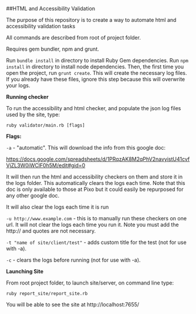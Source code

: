 ##HTML and Accessibility Validation

The purpose of this repository is to create a way to automate html and accessibility validation tasks

All commands are described from root of project folder.

Requires gem bundler, npm and grunt. 

Run `bundle install` in directory to install Ruby Gem dependencies.
Run `npm install` in directory to install node dependencies.
Then, the first time you open the project, run `grunt create`. This will create the necessary log files.
If you already have these files, ignore this step because this will overwrite your logs.

**Running checker**

To run the accessibility and html checker, and populate the json log files used
by the site, type:
```
ruby validator/main.rb [flags]
```

__Flags:__

```-a``` - "automatic". This will download the info from this google doc:

https://docs.google.com/spreadsheets/d/1PRqzAK8M2qPhV2navyistU41cvfVjZL3W0iWClF0h5M/edit#gid=0

It will then run the html and accessibility checkers on them and store it in the logs folder. This automatically clears the logs each time.
Note that this doc is only available to those at Pixo but it could easily be repurposed for any other google doc.

It will also clear the logs each time it is run

```-u http://www.example.com``` - this is to manually run these checkers on one url. 
It will not clear the logs each time you run it. Note you must add the http:// and quotes are not necessary.

```-t "name of site/client/test"``` - adds custom title for the test (not for use with -a).

```-c``` - clears the logs before running (not for use with -a).

**Launching Site**

From root project folder, to launch site/server, on command line type:
```
ruby report_site/report_site.rb
```
You will be able to see the site at http://localhost:7655/

